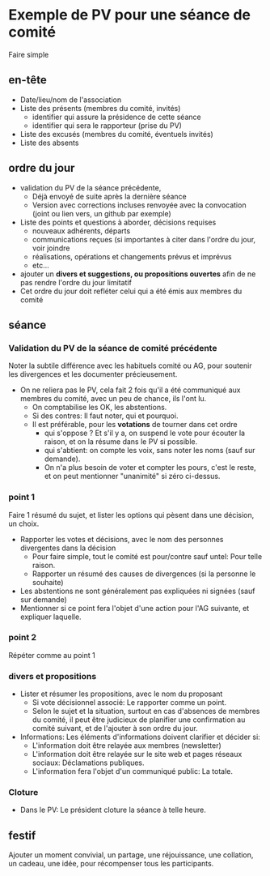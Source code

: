 # Exemple de PV pour une séance de comité
Faire simple

## en-tête
* Date/lieu/nom de l'association
* Liste des présents (membres du comité, invités)
  * identifier qui assure la présidence de cette séance
  * identifier qui sera le rapporteur (prise du PV)
* Liste des excusés (membres du comité, éventuels invités)
* Liste des absents
## ordre du jour
* validation du PV de la séance précédente, 
  * Déjà envoyé de suite après la dernière séance
  * Version avec corrections incluses renvoyée avec la convocation (joint ou lien vers, un github par exemple)
* Liste des points et questions à aborder, décisions requises
  * nouveaux adhérents, départs
  * communications reçues (si importantes à citer dans l'ordre du jour, voir joindre
  * réalisations, opérations et changements prévus et imprévus
  * etc...
* ajouter un **divers et suggestions, ou propositions ouvertes** afin de ne pas rendre l'ordre du jour limitatif
* Cet ordre du jour doit refléter celui qui a été émis aux membres du comité
## séance
### Validation du PV de la séance de comité précédente
Noter la subtile différence avec les habituels comité ou AG, pour soutenir les divergences et les documenter précieusement.
* On ne reliera pas le PV, cela fait 2 fois qu'il a été communiqué aux membres du comité, avec un peu de chance, ils l'ont lu.
  * On comptabilise les OK, les abstentions.
  * Si des contres: Il faut noter, qui et pourquoi.
  * Il est préférable, pour les **votations** de tourner dans cet ordre
    * qui s'oppose ? Et s'il y a, on suspend le vote pour écouter la raison, et on la résume dans le PV si possible.
    * qui s'abtient: on compte les voix, sans noter les noms (sauf sur demande).
    * On n'a plus besoin de voter et compter les pours, c'est le reste, et on peut mentionner "unanimité" si zéro ci-dessus.
### point 1
Faire 1 résumé du sujet, et lister les options qui pèsent dans une décision, un choix.
* Rapporter les votes et décisions, avec le nom des personnes divergentes dans la décision
  * Pour faire simple, tout le comité est pour/contre sauf untel: Pour telle raison.
  * Rapporter un résumé des causes de divergences (si la personne le souhaite)
* Les abstentions ne sont généralement pas expliquées ni signées (sauf sur demande)
* Mentionner si ce point fera l'objet d'une action pour l'AG suivante, et expliquer laquelle.
### point 2
Répéter comme au point 1
### divers et propositions
* Lister et résumer les propositions, avec le nom du proposant
  * Si vote décisionnel associé: Le rapporter comme un point.
  * Selon le sujet et la situation, surtout en cas d'absences de membres du comité, il peut être judicieux de planifier une confirmation au comité suivant, et de l'ajouter à son ordre du jour.
* Informations: Les éléments d'informations doivent clarifier et décider si:
  * L'information doit être relayée aux membres (newsletter)
  * L'information doit être relayée sur le site web et pages réseaux sociaux: Déclamations publiques.
  * L'information fera l'objet d'un communiqué public: La totale.
### Cloture
* Dans le PV: Le président cloture la séance à telle heure.
## festif
Ajouter un moment convivial, un partage, une réjouissance, une collation, un cadeau, une idée, pour récompenser tous les participants.
